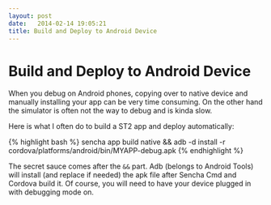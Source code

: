 ```yaml
---
layout: post
date:   2014-02-14 19:05:21
title: Build and Deploy to Android Device
---
```


Build and Deploy to Android Device
====

When you debug on Android phones, copying over to native device and manually installing your app can be very time consuming. On the other hand the simulator is often not the way to debug and is kinda slow. 

Here is what I often do to build a ST2 app and deploy automatically:

{% highlight bash %}
sencha app build native && adb -d install -r cordova/platforms/android/bin/MYAPP-debug.apk 
{% endhighlight %}

The secret sauce comes after the `&&` part. Adb (belongs to Android Tools) will install (and replace if needed) the apk file after Sencha Cmd and Cordova build it. Of course, you will need to have your device plugged in with debugging mode on.